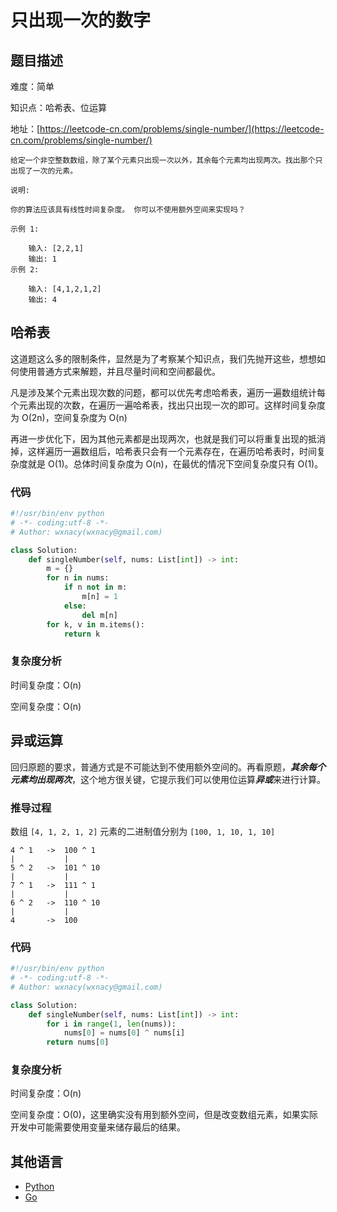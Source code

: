 # 只出现一次的数字

## 题目描述

难度：简单

知识点：哈希表、位运算

地址：[https://leetcode-cn.com/problems/single-number/](https://leetcode-cn.com/problems/single-number/)

```
给定一个非空整数数组，除了某个元素只出现一次以外，其余每个元素均出现两次。找出那个只出现了一次的元素。

说明:

你的算法应该具有线性时间复杂度。 你可以不使用额外空间来实现吗？

示例 1:

    输入: [2,2,1]
    输出: 1
示例 2:

    输入: [4,1,2,1,2]
    输出: 4
```

## 哈希表

这道题这么多的限制条件，显然是为了考察某个知识点，我们先抛开这些，想想如何使用普通方式来解题，并且尽量时间和空间都最优。

凡是涉及某个元素出现次数的问题，都可以优先考虑哈希表，遍历一遍数组统计每个元素出现的次数，在遍历一遍哈希表，找出只出现一次的即可。这样时间复杂度为 O(2n)，空间复杂度为 O(n)

再进一步优化下，因为其他元素都是出现两次，也就是我们可以将重复出现的抵消掉，这样遍历一遍数组后，哈希表只会有一个元素存在，在遍历哈希表时，时间复杂度就是 O(1)。总体时间复杂度为 O(n)，在最优的情况下空间复杂度只有 O(1)。

### 代码

```python
#!/usr/bin/env python
# -*- coding:utf-8 -*-
# Author: wxnacy(wxnacy@gmail.com)

class Solution:
    def singleNumber(self, nums: List[int]) -> int:
        m = {}
        for n in nums:
            if n not in m:
                m[n] = 1
            else:
                del m[n]
        for k, v in m.items():
            return k
```

### 复杂度分析

时间复杂度：O(n)

空间复杂度：O(n)

## 异或运算

回归原题的要求，普通方式是不可能达到不使用额外空间的。再看原题，***其余每个元素均出现两次***，这个地方很关键，它提示我们可以使用位运算***异或***来进行计算。

### 推导过程

数组 `[4, 1, 2, 1, 2]` 元素的二进制值分别为 `[100, 1, 10, 1, 10]`

```
4 ^ 1   ->  100 ^ 1
|           |
5 ^ 2   ->  101 ^ 10
|           |
7 ^ 1   ->  111 ^ 1
|           |
6 ^ 2   ->  110 ^ 10
|           |
4       ->  100
```

### 代码

```python
#!/usr/bin/env python
# -*- coding:utf-8 -*-
# Author: wxnacy(wxnacy@gmail.com)

class Solution:
    def singleNumber(self, nums: List[int]) -> int:
        for i in range(1, len(nums)):
            nums[0] = nums[0] ^ nums[i]
        return nums[0]
```

### 复杂度分析

时间复杂度：O(n)

空间复杂度：O(0)，这里确实没有用到额外空间，但是改变数组元素，如果实际开发中可能需要使用变量来储存最后的结果。

## 其他语言

- [Python](https://github.com/wxnacy/study/blob/master/python/leetcode/136-single-number.py)
- [Go](https://github.com/wxnacy/study/blob/master/goland/src/leetcode/136-single-number_test.go)

